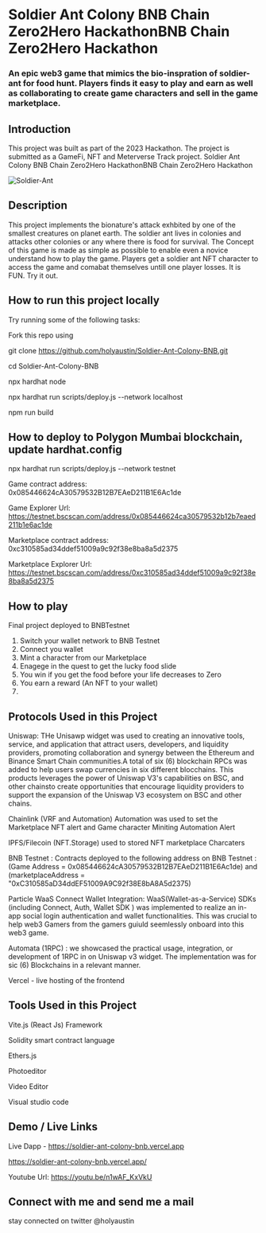 # Soldier Ant Colony BNB Chain Zero2Hero HackathonBNB Chain Zero2Hero Hackathon
### An epic web3 game that mimics the bio-inspration of soldier-ant for food hunt. Players finds it easy to play and earn as well as collaborating to create game characters and sell in the game marketplace.

## Introduction
This project was built as part of the 2023 Hackathon. The project is submitted as a GameFi, NFT and Meterverse Track project. Soldier Ant Colony BNB Chain Zero2Hero HackathonBNB Chain Zero2Hero Hackathon

![Soldier-Ant](https://github.com/holyaustin/Soldier-Ant-Colony-BNB/blob/main/client/src/assets/bg1.gif)

## Description

This project implements the bionature's attack exhbited by one of the smallest creatures on planet earth. The soldier ant lives in colonies and attacks other colonies or any where there is food for survival. The Concept of this game is made as simple as possible to enable even a novice understand how to play the game. Players get a soldier ant NFT character to access the game and comabat themselves untill one player losses. It is FUN. Try it out.

## How to run this project locally
Try running some of the following tasks:

Fork this repo using

git clone https://github.com/holyaustin/Soldier-Ant-Colony-BNB.git

cd Soldier-Ant-Colony-BNB

npx hardhat node

npx hardhat run scripts/deploy.js --network localhost

npm run build

## How to deploy to Polygon Mumbai  blockchain, update hardhat.config
npx hardhat run scripts/deploy.js --network testnet

Game contract address: 0x085446624cA30579532B12B7EAeD211B1E6Ac1de

Game Explorer Url: https://testnet.bscscan.com/address/0x085446624ca30579532b12b7eaed211b1e6ac1de

Marketplace contract address: 0xc310585ad34ddef51009a9c92f38e8ba8a5d2375

Marketplace Explorer Url: https://testnet.bscscan.com/address/0xc310585ad34ddef51009a9c92f38e8ba8a5d2375


## How to play
Final project deployed to BNBTestnet
1. Switch your wallet network to BNB Testnet
2. Connect you wallet
3. Mint a character from our Marketplace
4. Enagege in the quest to get the lucky food slide
5. You win if you get the food before your life decreases to Zero
6. You earn a reward (An NFT to your wallet) 
7. <Token reward coming soon>
   

## Protocols Used in this Project
Uniswap: THe Unisawp widget was used to creating an innovative tools, service, and
application that attract users, developers, and liquidity providers, promoting collaboration
and synergy between the Ethereum and Binance Smart Chain communities.A total of six (6) blockchain RPCs was added to help users swap currencies in six different blocchains. This products leverages the power of  Uniswap V3's capabilities on BSC, and other chainsto create opportunities that
encourage liquidity providers to support the expansion of the Uniswap V3 ecosystem on BSC and other chains.

Chainlink (VRF and Automation) Automation was used to set the Marketplace NFT alert and Game character Miniting Automation Alert


IPFS/Filecoin (NFT.Storage) used to stored NFT marketplace Charcaters

BNB Testnet : Contracts deployed to the following address on BNB Testnet : 
(Game Address = 0x085446624cA30579532B12B7EAeD211B1E6Ac1de) and
(marketplaceAddress = "0xC310585aD34ddEF51009A9C92f38E8bA8A5d2375)

Particle WaaS Connect Wallet Integration: WaaS(Wallet-as-a-Service) SDKs (including Connect, Auth, Wallet
SDK ) was implemented to realize an in-app social login authentication and wallet functionalities. This was crucial to help web3 Gamers from the gamers guiuld seemlessly onboard into this web3 game.

Automata (1RPC) : we showcased the practical usage, integration, or development of 1RPC in on Uniswap v3 widget. The implementation was for sic (6) Blockchains in a relevant manner.

Vercel - live hosting of the frontend


## Tools Used in this Project
Vite.js (React Js) Framework

Solidity smart contract language

Ethers.js

Photoeditor

Video Editor

Visual studio code


## Demo / Live Links
Live Dapp - https://soldier-ant-colony-bnb.vercel.app

https://soldier-ant-colony-bnb.vercel.app/

Youtube Url: https://youtu.be/n1wAF_KxVkU


## Connect with me and send me a mail

stay connected on twitter @holyaustin
